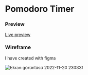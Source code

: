<h1>Pomodoro Timer</h1>
<h3>Preview</h3>
<a href="https://berksysl.github.io/Pomodoro-timer"/>Live preview</a>
<h3>Wireframe</h3>
<span>I have created with figma</span>

![Ekran görüntüsü 2022-11-20 230331](https://user-images.githubusercontent.com/54808716/202923579-ed5848a0-e8e3-4051-b933-5a089e6d50f1.png)
